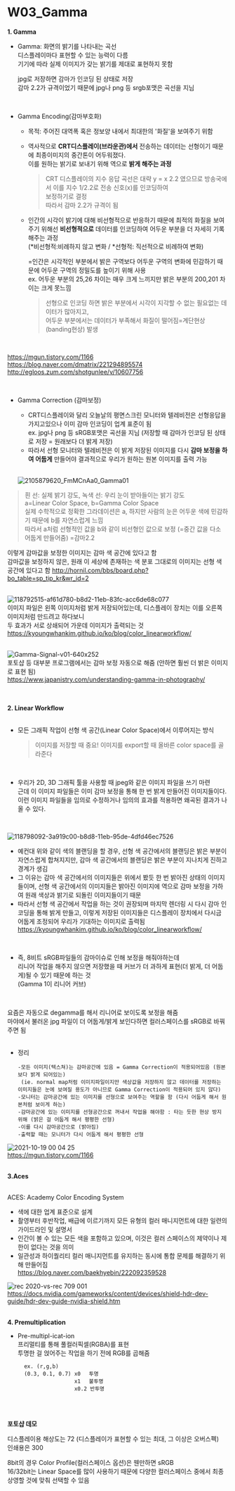 # W03_Gamma   
   
__1. Gamma__    
* Gamma: 화면의 밝기를 나타내는 곡선     
디스플레이마다 표현할 수 있는 능력이 다름     
기기에 따라 실제 이미지가 갖는 밝기를 제대로 표현하지 못함     
     
     jpg로 저장하면 감마가 인코딩 된 상태로 저장     
     감마 2.2가 규격이었기 때문에 jpg나 png 등 srgb포맷은 곡선을 지님    
<br/>

* Gamma Encoding(감마부호화)     
     * 목적: 주어진 대역폭 혹은 정보양 내에서 최대한의 '화질'을 보여주기 위함      
     * 역사적으로 __CRT디스플레이(브라운관)에서__ 전송하는 데이터는 선형이기 때문에 최종이미지의 중간톤이 어두워졌다.     
          이를 원하는 밝기로 보내기 위해 역으로 __밝게 해주는 과정__     
          >CRT 디스플레이의 지수 응답 곡선은 대략 y = x 2.2 였으므로 방송국에서 이를 지수 1/2.2로 전송 신호(x)를 인코딩하여     
           보정하기로 결정     
          따라서 감마 2.2가 규격이 됨
     * 인간의 시각이 밝기에 대해 비선형적으로 반응하기 때문에 최적의 화질을 보여주기 위해선 __비선형적으로__ 데이터를 인코딩하여 어두운 부분을 더 자세히 기록해주는 과정             
     (*비선형적:비례하지 않고 변화 / *선형적: 직선적으로 비례하여 변화)                
     
        =인간은 시각적인 부분에서 밝은 구역보다 어두운 구역의 변화에 민감하기 때문에 어두운 구역의 정밀도를 높이기 위해 사용     
        ex. 어두운 부분의 25,26 차이는 매우 크게 느끼지만 밝은 부분의 200,201 차이는 크게 못느낌     
        > 선형으로 인코딩 하면 밝은 부분에서 시각이 지각할 수 없는 필요없는 데이터가 많아지고,     
          어두운 부분에서는 데이터가 부족해서 화질이 떨어짐=계단현상(banding현상) 발생     
<br/>

https://mgun.tistory.com/1166           
https://blog.naver.com/dmatrix/221294895574               
http://egloos.zum.com/shotgunlee/v/10607756            

<br/>

* Gamma Correction (감마보정)     
     * CRT디스플레이와 달리 오늘날의 평면스크린 모니터와 텔레비전은 선형응답을 가지고있으나 이미 감마 인코딩이 업계 표준이 됨     
     ex. jpg나 png 등 sRGB포맷은 곡선을 지님 (저장할 때 감마가 인코딩 된 상태로 저장 = 원래보다 더 밝게 저장)                 
     * 따라서 선형 모니터와 텔레비전은 이 밝게 저장된 이미지를 다시 __감마 보정을 하여 어둡게__ 만들어야 결과적으로 우리가 원하는 원본 이미지를 출력 가능     
     <br/>
     
     ![2105879620_FmMCnAa0_Gamma01](https://user-images.githubusercontent.com/90597915/137688701-0ee31c72-f39c-4fe3-86c4-02c63e3978a2.png)      
> 흰 선: 실제 밝기 강도, 녹색 선: 우리 눈이 받아들이는 밝기 강도      
a=Linear Color Space, b=Gamma Color Space           
실제 수학적으로 정확한 그라데이션은 a, 하지만 사람의 눈은 어두운 색에 민감하기 때문에 b를 자연스럽게 느낌     
따라서 a처럼 선형적인 값을 b와 같이 비선형인 값으로 보정 (=중간 값을 다소 어둡게 만들어줌) =감마2.2      

이렇게 감마값을 보정한 이미지는 감마 색 공간에 있다고 함           
감마값을 보정하지 않은, 원래 이 세상에 존재하는 색 분포 그대로의 이미지는 선형 색 공간에 있다고 함
 http://hornil.com/bbs/board.php?bo_table=sp_tip_kr&wr_id=2  
  <br/>

![118792515-af61d780-b8d2-11eb-83fc-acc6de68c077](https://user-images.githubusercontent.com/90597915/137751704-d16fa555-9995-47bf-a5dd-7417b3bdbcae.png)     
이미지 파일은 왼쪽 이미지처럼 밝게 저장되어있는데, 디스플레이 장치는 이를 오른쪽 이미지처럼 만드려고 하다보니      
두 효과가 서로 상쇄되어 가운데 이미지가 출력되는 것     
https://kyoungwhankim.github.io/ko/blog/color_linearworkflow/
     <br/>
     <br/>
     
![Gamma-Signal-v01-640x252](https://user-images.githubusercontent.com/90597915/137720266-347ec88a-f9c7-44b8-95f0-8475b80b04ae.jpg)     
포토샵 등 대부분 프로그램에서는 감마 보정 자동으로 해줌 (안하면 훨씬 더 밝은 이미지로 표현 됨)     
https://www.japanistry.com/understanding-gamma-in-photography/           
<br/>
<br/>

__2. Linear Workflow__   
<br/>
* 모든 그래픽 작업이 선형 색 공간(Linear Color Space)에서 이루어지는 방식 <br/>
     >이미지를 저장할 때 중요! 이미지를 export할 때 올바른 color space를 골라준다
<br/>

* 우리가 2D, 3D 그래픽 툴을 사용할 때 jpeg와 같은 이미지 파일을 쓰기 마련     
근데 이 이미지 파일들은 이미 감마 보정을 통해 한 번 밝게 만들어진 이미지들이다.      
이런 이미지 파일들을 임의로 수정하거나 임의의 효과를 적용하면 왜곡된 결과가 나올 수 있다. 
<br/>

![118798092-3a919c00-b8d8-11eb-95de-4dfd46ec7526](https://user-images.githubusercontent.com/90597915/137753849-c20a27ce-7dd4-4c6b-aa8d-8966cd7b17f0.png)
<br/>
* 예컨대 위와 같이 색의 블랜딩을 할 경우, 선형 색 공간에서의 블랜딩은 밝은 부분이 자연스럽게 합쳐지지만, 감마 색 공간에서의 블랜딩은 밝은 부분이 지나치게 진하고 경계가 생김          
* 그 이유는 감마 색 공간에서의 이미지들은 위에서 봤듯 한 번 밝아진 상태의 이미지들이며, 선형 색 공간에서의 이미지들은 밝아진 이미지에 역으로 감마 보정을 가하여 원래 색상과 밝기로 되돌린 이미지들이기 때문      
* 따라서 선형 색 공간에서 작업을 하는 것이 권장되며 마지막 렌더링 시 다시 감마 인코딩을 통해 밝게 만들고, 이렇게 저장된 이미지들은 디스플레이 장치에서 다시금 어둡게 조정되어 우리가 기대하는 이미지로 출력됨     
https://kyoungwhankim.github.io/ko/blog/color_linearworkflow/
<br/>

* 즉, 8비트 sRGB파일들의 감마이슈로 인해 보정을 해줘야하는데       
 리니어 작업을 해주지 않으면 저장했을 때 커브가 더 과하게 표현(더 밝게, 더 어둡게)될 수 있기 때문에 하는 것      
 (Gamma 1이 리니어 커브)
 <br/>
 
 요즘은 자동으로 degamma를 해서 리니어로 보이도록 보정을 해줌     
 마야에서 불러온 jpg 파일이 더 어둡게/밝게 보인다하면 컬러스페이스를 sRGB로 바꿔주면 됨
 <br/>
 <br/>

* 정리      

      -모든 이미지(텍스쳐)는 감마공간에 있음 = Gamma Correction이 적용되어있음 (원본보다 밝게 되어있는)
       (ie. normal map처럼 이미지파일이지만 색상값을 저장하지 않고 데이터를 저장하는 이미지들은 눈에 보여질 용도가 아니므로 Gamma Correction이 적용되어 있지 않다)
      -모니터는 감마공간에 있는 이미지를 선형으로 보여주는 역할을 함 (다시 어둡게 해서 원본처럼 보이게 하는) 
      -감마공간에 있는 이미지를 선형공간으로 꺼내서 작업을 해야함 : 타는 듯한 현상 방지 위해 (밝은 걸 어둡게 해서 평평한 선형) 
      -이를 다시 감마공간으로 (밝아짐) 
      -출력할 때는 모니터가 다시 어둡게 해서 평평한 선형       

![2021-10-19 00 04 25](https://user-images.githubusercontent.com/90597915/137758589-9089d167-00a8-4e99-87e6-0991d97ef186.png)     
https://mgun.tistory.com/1166
 <br/>
 <br/>
 
 __3.Aces__
  <br/>
   <br/>

 ACES: Academy Color Encoding System
 <br/>

   * 색에 대한 업계 표준으로 설계
   * 촬영부터 후반작업, 배급에 이르기까지 모든 유형의 컬러 매니지먼트에 대한 일련의 가이드라인 및 설명서
   * 인간이 볼 수 있는 모든 색을 포함하고 있으며, 이것은 컬러 스페이스의 제약이나 제한이 없다는 것을 의미
   * 일관성과 하이퀄리티 컬러 매니지먼트를 유지하는 동시에 통합 문제를 해결하기 위해 만들어짐     
https://blog.naver.com/baekhyebin/222092359528
 
 ![rec 2020-vs-rec 709 001](https://user-images.githubusercontent.com/90597915/137763786-0868f5d5-24f7-409d-8b7e-db9c04c3075e.jpg)      
 https://docs.nvidia.com/gameworks/content/devices/shield-hdr-dev-guide/hdr-dev-guide-nvidia-shield.htm
 <br/>
 <br/>
 
 __4. Premultiplication__
 <br/>
 
* Pre-multipl-icat-ion      
프리멀티를 통해 풀컬러픽셀(RGBA)를 표현      
투명한 걸 얹어주는 작업을 하기 전에 RGB를 곱해줌      

        ex. (r,g,b)      
        (0.3, 0.1, 0.7) x0 　투명      
                        x1　 불투명      
                        x0.2 반투명
 <br/>
 <br/>
 
 __포토샵 데모__
  <br/>
  
 디스플레이용 해상도는 72 (디스플레이가 표현할 수 있는 최대, 그 이상은 오버스펙)      
인쇄용은 300
 <br/>
 
8bit의 경우 Color Profile(컬러스페이스 옵션)은 웬만하면 sRGB      
16/32bit는 Linear Space를 많이 사용하기 때문에 다양한 컬러스페이스 중에서 최종 상영할 것에 맞춰 선택할 수 있음


